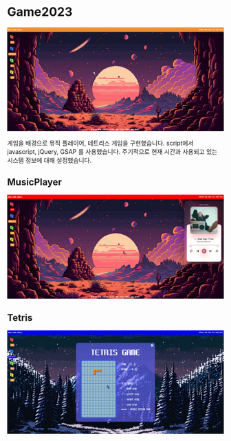 # Game2023

![image](https://github.com/dongjin6539/Game2023/blob/main/game01.png)

게임을 배경으로 뮤직 플레이어, 테트리스 게임을 구현했습니다.
script에서 javascript, jQuery, GSAP 를 사용했습니다.
주기적으로 현재 시간과 사용되고 있는 시스템 정보에 대해 설정했습니다.

## MusicPlayer

![image](https://github.com/dongjin6539/Game2023/blob/main/game02.png)

## Tetris

![image](https://github.com/dongjin6539/Game2023/blob/main/game03.png)
